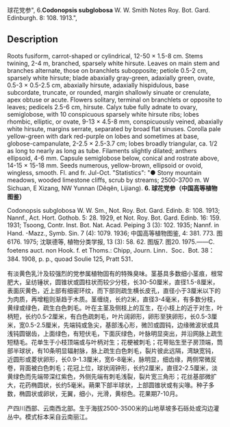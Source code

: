 球花党参",
6.**Codonopsis subglobosa** W. W. Smith Notes Roy. Bot. Gard. Edinburgh. 8: 108. 1913.",

## Description
Roots fusiform, carrot-shaped or cylindrical, 12-50 × 1.5-8 cm. Stems twining, 2-4 m, branched, sparsely white hirsute. Leaves on main stem and branches alternate, those on branchlets subopposite; petiole 0.5-2 cm, sparsely white hirsute; blade abaxially gray-green, adaxially green, ovate, 0.5-3 × 0.5-2.5 cm, abaxially hirsute, adaxially hispidulous, base subcordate, truncate, or rounded, margin shallowly sinuate or crenulate, apex obtuse or acute. Flowers solitary, terminal on branchlets or opposite to leaves; pedicels 2.5-6 cm, hirsute. Calyx tube fully adnate to ovary, semiglobose, with 10 conspicuous sparsely white hirsute ribs; lobes rhombic, elliptic, or ovate, 9-13 × 4.5-8 mm, conspicuously veined, abaxially white hirsute, margins serrate, separated by broad flat sinuses. Corolla pale yellow-green with dark red-purple on lobes and sometimes at base, globose-campanulate, 2-2.5 × 2.5-3.7 cm; lobes broadly triangular, ca. 1/2 as long to nearly as long as tube. Filaments slightly dilated; anthers ellipsoid, 4-6 mm. Capsule semiglobose below, conical and rostrate above, 14-15 × 15-18 mm. Seeds numerous, yellow-brown, ellipsoid or ovoid, wingless, smooth. Fl. and fr. Jul-Oct.
  "Statistics": "● Stony mountain meadows, wooded limestone cliffs, scrub by streams; 2500-3700 m. W Sichuan, E Xizang, NW Yunnan (Dêqên, Lijiang).
**6. 球花党参（中国高等植物图鉴）**

Codonopsis subglobosa W. W. Sm., Not. Roy. Bot. Gard. Edinb. 8: 108. 1913; Nannf., Act. Hort. Gothob. 5: 28. 1929, et Not. Roy. Bot. Gard. Edinb. 16: 159. 1931; Tsoong, Contr. Inst. Bot. Nat. Acad. Peiping 3 (3): 102. 1935; Nannf. in Hand. -Mazz., Symb. Sin. 7 (4): 1079. 1936; 中国高等植物图鉴, 4: 381. 773. 图6176. 1975; 沈联德等, 植物分类学报, 13 (3): 58. 62. 图版7. 图20. 1975.——C. foetens auct. non Hook. f. et Thoms.: Chipp, Journ. Linn．Soc．Bot. 38：384. 1908, p. p., quoad Soulie 125, Pratt 531．

有淡黄色乳汁及较强烈的党参属植物固有的特殊臭味。茎基具多数细小茎痕，根常肥大，呈纺锤状，圆锥状或圆柱状而较少分枝，长30-50厘米，直径1.5-8厘米，表面灰黄色，近上部有细密环纹，而下部则疏生横长皮孔，直径小于3厘米以下的为肉质，再增粗则渐趋于木质。茎缠绕，长约2米，直径3-4毫米，有多数分枝，黄绿或绿色，疏生白色刺毛。叶在主茎及侧枝上的互生，在小枝上的近于对生，叶柄短，长约0.5-2厘米，有白色疏刺毛，叶片阔卵形，卵形至狭卵形，长0.5-3厘米，宽0.5-2.5厘米，先端钝或急尖，基部浅心形，微凹或圆钝，边缘微波状或具浅钝圆锯齿，上面绿色，有短伏毛，下面灰绿色，叶脉明显突出，并沿网脉上疏生短糙毛。花单生于小枝顶端或与叶柄对生；花梗被刺毛；花萼贴生至子房顶端，筒部半球状，有10条明显辐射脉，脉上疏生白色刺毛，裂片彼此远隔，湾缺宽钝，近圆形或菱状卵形，长0.9-1.3厘米，宽6-8毫米，脉明显，细齿缘，两侧常微反卷，背面被白色刺毛；花冠上位，球状阔钟形，长约2厘米，直径2-2.5厘米，淡黄绿色而先端带深红紫色，外侧先端有刺毛浅裂，裂片宽三角形；花丝基部微扩大，花药椭圆状，长约5毫米。蒴果下部半球状，上部圆锥状或有尖喙。种子多数，椭圆状或卵状，无翼，细小，光滑，黄棕色。花果期7-10月。

产四川西部、云南西北部。生于海拔2500-3500米的山地草坡多石砾处或沟边灌丛中。模式标本采自云南丽江。
